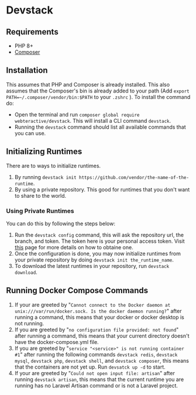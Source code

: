 # Devstack

## Requirements
- PHP 8+
- [Composer](https://getcomposer.org/)

## Installation
This assumes that PHP and Composer is already installed. This also assumes that the Composer's bin is already added to your path (Add `export PATH=~/.composer/vendor/bin:$PATH` to your `.zshrc` ). To install the command do:
- Open the terminal and run `composer global require webteractive/devstack`. This will install a CLI command `devstack`.
- Running the `devstack` command should list all available commands that you can use.


## Initializing Runtimes
There are to ways to initialize runtimes.
1. By running `devstack init https://github.com/vendor/the-name-of-the-runtime`.
2. By using a private repository. This good for runtimes that you don't want to share to the world.

### Using Private Runtimes
You can do this by following the steps below:
1. Run the `devstack config` command, this will ask the repository url, the branch, and token. The token here is your personal access token. Visit [this](https://docs.github.com/en/authentication/keeping-your-account-and-data-secure/creating-a-personal-access-token) page for more details on how to obtaine one.
2. Once the configuration is done, you may now initialize runtimes from your private repository by doing `devstack init the_runtime_name`.
3. To download the latest runtimes in your repository, run `devstack download`.

## Running Docker Compose Commands
1. If your are greeted by "`Cannot connect to the Docker daemon at unix:///var/run/docker.sock. Is the docker daemon running?`" after running a command, this means that your docker or docker desktop is not running.
2. If you are greeted by "`no configuration file provided: not found`" after running a command, this means that your current directory doesn't have the docker-compose.yml file.
3. If you are greeted by "`service "<service>" is not running container #1`" after running the following commands `devstack redis`, `devstack mysql`, `devstack php`, `devstack shell`, and `devstack composer`, this means that the containers are not yet up. Run `devsatck up -d` to start.
4. If your are greeted by "`Could not open input file: artisan`" after running `devstack artisan`, this means that the current runtime you are running has no Laravel Artisan command or is not a Laravel project.
